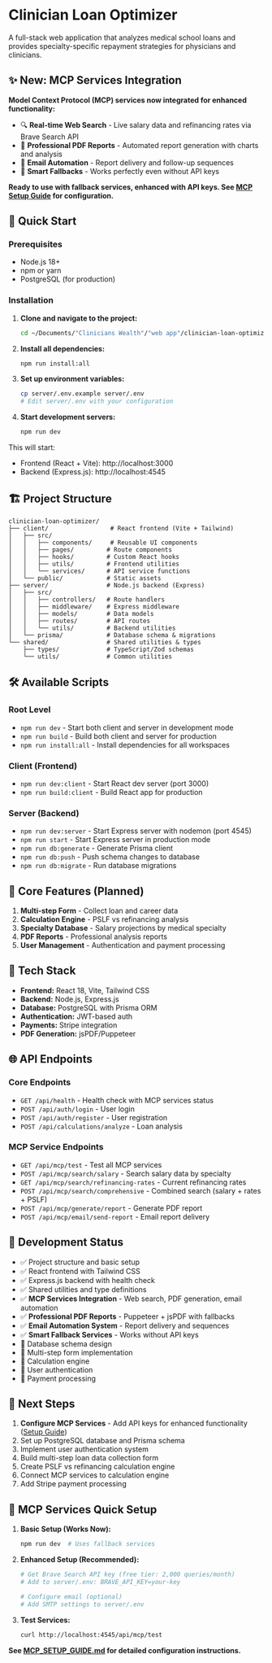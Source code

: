 # Clinician Loan Optimizer

A full-stack web application that analyzes medical school loans and provides specialty-specific repayment strategies for physicians and clinicians.

## ✨ New: MCP Services Integration

**Model Context Protocol (MCP) services now integrated for enhanced functionality:**

- 🔍 **Real-time Web Search** - Live salary data and refinancing rates via Brave Search API
- 📄 **Professional PDF Reports** - Automated report generation with charts and analysis  
- 📧 **Email Automation** - Report delivery and follow-up sequences
- 🔧 **Smart Fallbacks** - Works perfectly even without API keys

**Ready to use with fallback services, enhanced with API keys. See [MCP Setup Guide](MCP_SETUP_GUIDE.md) for configuration.**

## 🚀 Quick Start

### Prerequisites
- Node.js 18+ 
- npm or yarn
- PostgreSQL (for production)

### Installation

1. **Clone and navigate to the project:**
   ```bash
   cd ~/Documents/"Clinicians Wealth"/"web app"/clinician-loan-optimizer
   ```

2. **Install all dependencies:**
   ```bash
   npm run install:all
   ```

3. **Set up environment variables:**
   ```bash
   cp server/.env.example server/.env
   # Edit server/.env with your configuration
   ```

4. **Start development servers:**
   ```bash
   npm run dev
   ```

This will start:
- Frontend (React + Vite): http://localhost:3000
- Backend (Express.js): http://localhost:4545

## 🏗️ Project Structure

```
clinician-loan-optimizer/
├── client/                 # React frontend (Vite + Tailwind)
│   ├── src/
│   │   ├── components/     # Reusable UI components  
│   │   ├── pages/         # Route components
│   │   ├── hooks/         # Custom React hooks
│   │   ├── utils/         # Frontend utilities
│   │   └── services/      # API service functions
│   └── public/            # Static assets
├── server/                # Node.js backend (Express)
│   ├── src/
│   │   ├── controllers/   # Route handlers
│   │   ├── middleware/    # Express middleware
│   │   ├── models/        # Data models
│   │   ├── routes/        # API routes
│   │   └── utils/         # Backend utilities
│   └── prisma/            # Database schema & migrations
└── shared/                # Shared utilities & types
    ├── types/             # TypeScript/Zod schemas
    └── utils/             # Common utilities
```

## 🛠️ Available Scripts

### Root Level
- `npm run dev` - Start both client and server in development mode
- `npm run build` - Build both client and server for production
- `npm run install:all` - Install dependencies for all workspaces

### Client (Frontend)
- `npm run dev:client` - Start React dev server (port 3000)
- `npm run build:client` - Build React app for production

### Server (Backend)  
- `npm run dev:server` - Start Express server with nodemon (port 4545)
- `npm run start` - Start Express server in production mode
- `npm run db:generate` - Generate Prisma client
- `npm run db:push` - Push schema changes to database
- `npm run db:migrate` - Run database migrations

## 🎯 Core Features (Planned)

1. **Multi-step Form** - Collect loan and career data
2. **Calculation Engine** - PSLF vs refinancing analysis  
3. **Specialty Database** - Salary projections by medical specialty
4. **PDF Reports** - Professional analysis reports
5. **User Management** - Authentication and payment processing

## 🔧 Tech Stack

- **Frontend:** React 18, Vite, Tailwind CSS
- **Backend:** Node.js, Express.js
- **Database:** PostgreSQL with Prisma ORM
- **Authentication:** JWT-based auth
- **Payments:** Stripe integration
- **PDF Generation:** jsPDF/Puppeteer

## 🌐 API Endpoints

### Core Endpoints
- `GET /api/health` - Health check with MCP services status
- `POST /api/auth/login` - User login
- `POST /api/auth/register` - User registration
- `POST /api/calculations/analyze` - Loan analysis

### MCP Service Endpoints
- `GET /api/mcp/test` - Test all MCP services
- `POST /api/mcp/search/salary` - Search salary data by specialty
- `GET /api/mcp/search/refinancing-rates` - Current refinancing rates
- `POST /api/mcp/search/comprehensive` - Combined search (salary + rates + PSLF)
- `POST /api/mcp/generate/report` - Generate PDF report
- `POST /api/mcp/email/send-report` - Email report delivery

## 🚧 Development Status

- ✅ Project structure and basic setup
- ✅ React frontend with Tailwind CSS
- ✅ Express.js backend with health check
- ✅ Shared utilities and type definitions
- ✅ **MCP Services Integration** - Web search, PDF generation, email automation
- ✅ **Professional PDF Reports** - Puppeteer + jsPDF with fallbacks
- ✅ **Email Automation System** - Report delivery and sequences
- ✅ **Smart Fallback Services** - Works without API keys
- 🔄 Database schema design
- 🔄 Multi-step form implementation
- 🔄 Calculation engine
- 🔄 User authentication
- 🔄 Payment processing

## 📝 Next Steps

1. **Configure MCP Services** - Add API keys for enhanced functionality ([Setup Guide](MCP_SETUP_GUIDE.md))
2. Set up PostgreSQL database and Prisma schema
3. Implement user authentication system
4. Build multi-step loan data collection form
5. Create PSLF vs refinancing calculation engine
6. Connect MCP services to calculation engine
7. Add Stripe payment processing

## 🔧 MCP Services Quick Setup

1. **Basic Setup (Works Now):**
   ```bash
   npm run dev  # Uses fallback services
   ```

2. **Enhanced Setup (Recommended):**
   ```bash
   # Get Brave Search API key (free tier: 2,000 queries/month)
   # Add to server/.env: BRAVE_API_KEY=your-key
   
   # Configure email (optional)
   # Add SMTP settings to server/.env
   ```

3. **Test Services:**
   ```bash
   curl http://localhost:4545/api/mcp/test
   ```

**See [MCP_SETUP_GUIDE.md](MCP_SETUP_GUIDE.md) for detailed configuration instructions.**